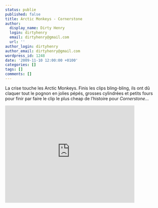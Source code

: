 ```yaml
---
status: publie
published: false
title: Arctic Monkeys - Cornerstone
author:
  display_name: Dirty Henry
  login: dirtyhenry
  email: dirtyhenry@gmail.com
  url: ''
author_login: dirtyhenry
author_email: dirtyhenry@gmail.com
wordpress_id: 1248
date: '2009-11-10 12:00:00 +0100'
categories: []
tags: []
comments: []
---
```

La crise touche les Arctic Monkeys. Finis les clips bling-bling, ils ont dû claquer tout le pognon en jolies pépés, grosses cylindrées et petits fours pour finir par faire le clip le plus cheap de l’histoire pour *Cornerstone*...

<iframe width="420" height="315" src="http://www.youtube.com/embed/LIQz6zZi7R0" frameborder="0" allowfullscreen></iframe>
